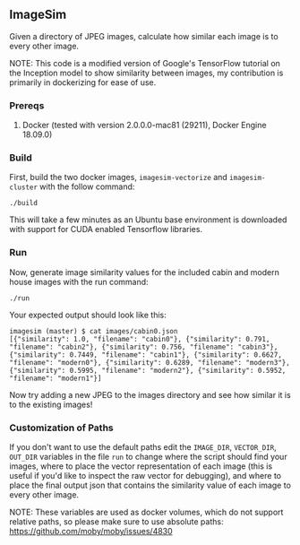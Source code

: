 
## ImageSim

Given a directory of JPEG images, calculate how similar each image is to every other image.

NOTE: This code is a modified version of Google's TensorFlow tutorial on the Inception model to show similarity between images, my contribution is primarily in dockerizing for ease of use.

### Prereqs

1. Docker (tested with version 2.0.0.0-mac81 (29211), Docker Engine 18.09.0)

### Build

First, build the two docker images, `imagesim-vectorize` and `imagesim-cluster` with the follow command:

```
./build
```

This will take a few minutes as an Ubuntu base environment is downloaded with support for CUDA enabled Tensorflow libraries.

### Run

Now, generate image similarity values for the included cabin and modern house images with the run command:

```
./run
```

Your expected output should look like this:

```
imagesim (master) $ cat images/cabin0.json
[{"similarity": 1.0, "filename": "cabin0"}, {"similarity": 0.791, "filename": "cabin2"}, {"similarity": 0.756, "filename": "cabin3"}, {"similarity": 0.7449, "filename": "cabin1"}, {"similarity": 0.6627, "filename": "modern0"}, {"similarity": 0.6289, "filename": "modern3"}, {"similarity": 0.5995, "filename": "modern2"}, {"similarity": 0.5952, "filename": "modern1"}]
```

Now try adding a new JPEG to the images directory and see how similar it is to the existing images!

### Customization of Paths

If you don't want to use the default paths edit the `IMAGE_DIR`, `VECTOR_DIR`, `OUT_DIR` variables in the file `run` to change where the script should find your images, where to place the vector representation of each image (this is useful if you'd like to inspect the raw vector for debugging), and where to place the final output json that contains the similarity value of each image to every other image.

NOTE: These variables are used as docker volumes, which do not support relative paths, so please make sure to use absolute paths: https://github.com/moby/moby/issues/4830
